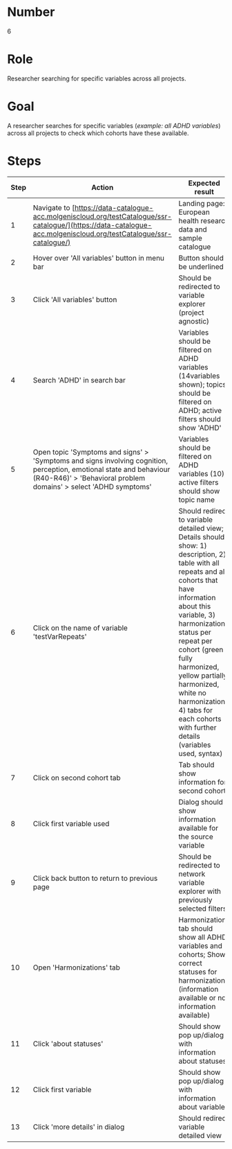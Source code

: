# Number

6

# Role

Researcher searching for specific variables across all projects.

# Goal

A researcher searches for specific variables (*example: all ADHD variables*) across all projects to check which cohorts have these available.

# Steps

| Step | Action | Expected result | Playwright test |
| -----| -------| ----------------| ----------------|
| 1 | Navigate to [https://data-catalogue-acc.molgeniscloud.org/testCatalogue/ssr-catalogue/](https://data-catalogue-acc.molgeniscloud.org/testCatalogue/ssr-catalogue/) | Landing page: European health research data and sample catalogue| | 
| 2 | Hover over 'All variables' button in menu bar | Button should be underlined | | 
| 3 | Click 'All variables' button | Should be redirected to  variable explorer (project agnostic) | | 
| 4 | Search 'ADHD' in search bar | Variables should be filtered on ADHD variables (14variables shown); topics should be filtered on ADHD; active filters should show 'ADHD' | | 
| 5 | Open topic 'Symptoms and signs' > 'Symptoms and signs involving cognition, perception, emotional state and behaviour (R40-R46)' > 'Behavioral problem domains' > select 'ADHD symptoms' | Variables should be filtered on ADHD variables (10); active filters should show topic name | |
| 6 |Click on the name of variable 'testVarRepeats'| Should redirect to variable detailed view; Details should show: 1) description, 2) table with all repeats and all cohorts that have information about this variable, 3) harmonization status per repeat per cohort (green fully harmonized, yellow partially harmonized, white no harmonization), 4) tabs for each cohorts with further details (variables used, syntax) | | 
| 7 | Click on second cohort tab | Tab should show information for second cohort | | 
| 8 | Click first variable used | Dialog should show information available for the source variable | | 
| 9 | Click back button to return to previous page | Should be redirected to network variable explorer with previously selected filters | |
| 10 | Open 'Harmonizations' tab | Harmonizations tab should show all ADHD variables and cohorts; Show correct statuses for harmonization (information available or no information available) | | 
| 11 | Click 'about statuses' | Should show pop up/dialog with information about statuses | | 
| 12 | Click first variable| Should show pop up/dialog with information about variable | | 
| 13 | Click 'more details' in dialog| Should redirect variable detailed view | | 
